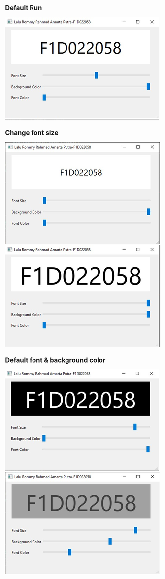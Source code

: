 ## Default Run
![Hasil Run](/default.jpg)

## Change font size
![Hasil Run](/fontsize1.jpg) ![Hasil Run](/fontsize2.jpg)

## Default font & background color
![Hasil Run](/changecolor1.jpg) ![Hasil Run](/changecolor2.jpg)

